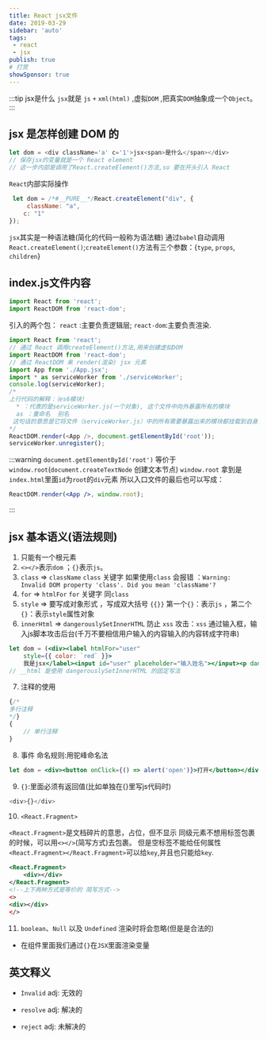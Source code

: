 ```yaml
---
title: React jsx文件
date: 2019-03-29
sidebar: 'auto'
tags:
 - react
 - jsx
publish: true
# 打赏
showSponsor: true
---
```


:::tip jsx是什么
`jsx`就是 `js` `+` `xml(html)` ,虚拟`DOM` ,把真实`DOM`抽象成一个`Object`。
:::

## jsx 是怎样创建 DOM 的

```js
let dom = <div className='a' c='1'>jsx<span>是什么</span></div>
// 保存jsx的变量就是一个 React element
// 这一步内部是调用了React.createElement()方法,so 要在开头引入 React
```

`React`内部实际操作

```js
 let dom = /*#__PURE__*/React.createElement("div", {
     className: "a",
    c: "1"
});
```

`jsx`其实是一种语法糖(简化的代码一般称为语法糖)
通过`babel`自动调用`React.createElement()`;`createElement()`方法有三个参数：{`type`, `props`, `children`}

## index.js文件内容

```jsx
import React from 'react';
import ReactDOM from 'react-dom';
```

引入的两个包：
`react` :主要负责逻辑层;
`react-dom`:主要负责渲染.

```js
import React from 'react';
// 通过 React 调用createElement()方法,用来创建虚拟DOM
import ReactDOM from 'react-dom';
// 通过 ReactDOM 来 render(渲染) jsx 元素
import App from './App.jsx';
import * as serviceWorker from './serviceWorker';
console.log(serviceWorker);
/*
上行代码的解释：（es6模块）
  * ：代表的是serviceWorker.js(一个对象), 这个文件中向外暴露所有的模块
  as ：重命名  别名
 这句话的意思是它将文件（serviceWorker.js）中的所有需要暴露出来的模块都挂载到自身上（此时的serviceWorker是一个对象），然后可以通过serviceWorker.unregister();用点的方式把方法都拿出来
*/
ReactDOM.render(<App />, document.getElementById('root'));
serviceWorker.unregister();
```

:::warning
`document.getElementById('root')` 等价于 `window.root`(`document.createTextNode` 创建文本节点)
`window.root` 拿到是`index.html`里面`id`为`root`的`div`元素
所以入口文件的最后也可以写成：

```jsx
ReactDOM.render(<App />, window.root);

```

:::

## jsx 基本语义(语法规则)

1. 只能有一个根元素
2. `<></>`表示`dom` ；`{}`表示`js`。
3. `class` => `className` `class` 关键字 如果使用`class` 会报错 ：`Warning: Invalid DOM property 'class'. Did you mean 'className'?`
4. `for` => `htmlFor`  `for` 关键字 同`class`
5. `style` => 要写成对象形式 ，写成双大括号 `{{}}` 第一个`{}`：表示`js` ，第二个`{}`：表示`style`属性对象
6. `innerHtml` => `dangerouslySetInnerHTML` 防止 `xss` 攻击：`xss` 通过输入框，输入js脚本攻击后台(千万不要相信用户输入的内容输入的内容转成字符串)

```jsx
let dom = (<div><label htmlFor="user"
    style={{ color: `red` }}>
    我是jsx</label><input id="user" placeholder="输入姓名"></input><p dangerouslySetInnerHTML={{ __html: inm }}></p><button onClick={}></button></div>)
// __html 是使用 dangerouslySetInnerHTML 的固定写法
```

7. 注释的使用

```jsx
{/*
多行注释
*/}
{
    // 单行注释
}
```

8. 事件
命名规则:用驼峰命名法

```jsx
let dom = <div><button onClick={() => alert('open')}>打开</button></div>
```

9. `{}`:里面必须有返回值(比如单独在{}里写js代码时)

```js
<div>{}</div>
```

10. `<React.Fragment>`

`<React.Fragment>`是文档碎片的意思，占位，但不显示 同级元素不想用标签包裹的时候，可以用`<></>`(简写方式)去包裹。
但是空标签不能给任何属性 `<React.Fragment></React.Fragment>`可以给`key`,并且也只能给`key`.

```xml
<React.Fragment>
    <div></div>
</React.Fragment>
<!--上下两种方式是等价的 简写方式-->
<>
<div></div>
</>
```

11. `boolean`、`Null` 以及 `Undefined` 渲染时将会忽略(但是是合法的)

- 在组件⾥⾯我们通过`{}`在`JSX`⾥⾯渲染变量

## 英文释义

- `Invalid` adj: 无效的

- `resolve` adj: 解决的

- `reject` adj: 未解决的
